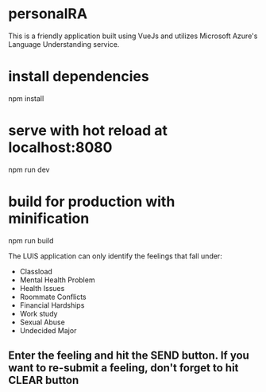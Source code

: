 # personalRA
 This is a friendly application built using VueJs and utilizes Microsoft Azure's Language Understanding service.

# install dependencies
npm install

# serve with hot reload at localhost:8080
npm run dev

# build for production with minification
npm run build

The LUIS application can only identify the feelings that fall under:
* Classload
* Mental Health Problem
* Health Issues
* Roommate Conflicts
* Financial Hardships
* Work study
* Sexual Abuse
* Undecided Major

## Enter the feeling and hit the SEND button. If you want to re-submit a feeling, don't forget to hit CLEAR button
